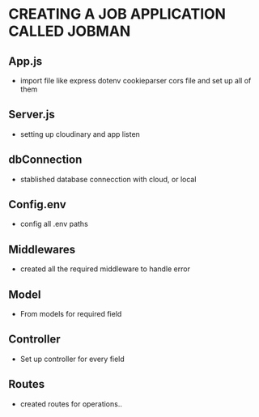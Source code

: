 # CREATING A JOB APPLICATION CALLED JOBMAN

## App.js

- import file like express dotenv cookieparser cors file and set up all of them

## Server.js

- setting up cloudinary and app listen

## dbConnection

- stablished database connecction with cloud, or local

## Config.env

- config all .env paths

## Middlewares

- created all the required middleware to handle error

## Model

- From models for required field

## Controller

- Set up controller for every field

## Routes

- created routes for operations..